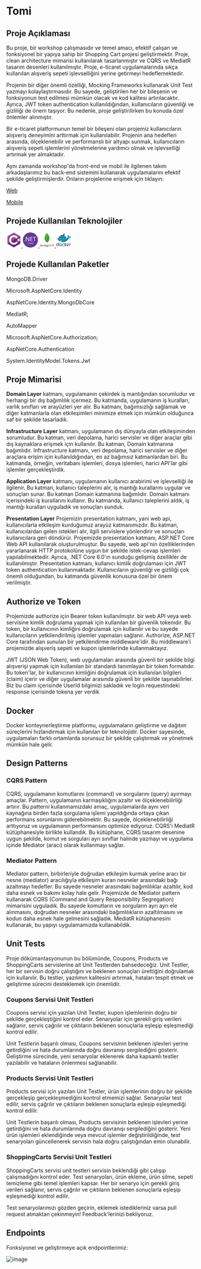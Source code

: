 # Tomi 

## Proje Açıklaması

Bu proje, bir workshop çalışmasıdır ve temel amacı, efektif çalışan ve fonksiyonel bir yapıya sahip bir Shopping Cart projesi geliştirmektir. Proje, clean architecture mimarisi kullanılarak tasarlanmıştır ve CQRS ve MediatR tasarım desenleri kullanılmıştır. Proje, e-ticaret uygulamalarında sıkça kullanılan alışveriş sepeti işlevselliğini yerine getirmeyi hedeflemektedir.

Projenin bir diğer önemli özelliği, Mocking Frameworks kullanarak Unit Test yazmayı kolaylaştırmasıdır. Bu sayede, geliştirilen her bir bileşenin ve fonksiyonun test edilmesi mümkün olacak ve kod kalitesi artırılacaktır. Ayrıca, JWT token authentication kullanıldığından, kullanıcıların güvenliği ve gizliliği de önem taşıyor. Bu nedenle, proje geliştirilirken bu konuda özel önlemler alınmıştır.

Bir e-ticaret platformunun temel bir bileşeni olan projemiz kullanıcıların alışveriş deneyimini arttırmak için kullanılabilir. Projenin ana hedefleri arasında, ölçeklenebilir ve performanslı bir altyapı sunmak, kullanıcıların alışveriş sepeti işlemlerini yönetmelerine yardımcı olmak ve işlevselliği artırmak yer almaktadır.

Aynı zamanda workshop'da front-end ve mobil ile ilgilenen takım arkadaşlarımız bu back-end sistemini kullanarak uygulamalarını efektif şekilde geliştirmişlerdir. Onların projelerine erişmek için tıklayın: 

[Web](https://github.com/mustafablutt/shopping-cart.git)

[Mobile](https://github.com/CemTitor/shopping_cart_tom)

## Projede Kullanılan Teknolojiler

<p align="left"> 
  <a href="https://docs.microsoft.com/en-us/dotnet/csharp/" target="_blank" rel="noreferrer"> 
      <img src="https://raw.githubusercontent.com/devicons/devicon/master/icons/csharp/csharp-original.svg" alt="csharp" width="40" height="40"/> 
  </a> 
  <a href="https://dotnet.microsoft.com/download/dotnet/6.0" target="_blank" rel="noreferrer"> 
      <img src="https://raw.githubusercontent.com/devicons/devicon/master/icons/dotnetcore/dotnetcore-original.svg" alt=".NET Core 6.0" width="40" height="40"/> 
  </a>
  <a href="https://www.mongodb.com/" target="_blank" rel="noreferrer"> 
      <img src="https://raw.githubusercontent.com/devicons/devicon/master/icons/mongodb/mongodb-original-wordmark.svg" alt="MongoDB" width="40" height="40"/> 
  <a href="https://www.docker.com/" target="_blank" rel="noreferrer"> 
      <img src="https://raw.githubusercontent.com/devicons/devicon/master/icons/docker/docker-original-wordmark.svg" alt="Docker" width="40" height="40"/> 
  </a>
</p>

## Projede Kullanılan Paketler

MongoDB.Driver

Microsoft.AspNetCore.Identity
  
AspNetCore.Identity.MongoDbCore

MediatR;

AutoMapper
  
Microsoft.AspNetCore.Authorization;

AspNetCore.Authentication 

System.IdentityModel.Tokens.Jwt
  
## Proje Mimarisi

**Domain Layer** katmanı, uygulamanın çekirdek iş mantığından sorumludur ve herhangi bir dış bağımlılık içermez. Bu katmanda, uygulamanın iş kuralları, varlık sınıfları ve arayüzleri yer alır. Bu katmanı, bağımsızlığı sağlamak ve diğer katmanlarla olan etkileşimleri minimize etmek için mümkün olduğunca saf bir şekilde tasarladık.
  
**Infrastructure Layer** katmanı, uygulamanın dış dünyayla olan etkileşiminden sorumludur. Bu katman, veri depolama, harici servisler ve diğer araçlar gibi dış kaynaklara erişmek için kullanılır. Bu katman, Domain katmanına bağımlıdır.  Infrastructure katmanı, veri depolama, harici servisler ve diğer araçlara erişim için kullanıldığından, en az bağımsız katmanlardan biri. Bu katmanda, örneğin, veritabanı işlemleri, dosya işlemleri, harici API'lar gibi işlemler gerçekleştirdik.

**Application Layer** katmanı, uygulamanın kullanıcı arabirimi ve işlevselliği ile ilgilenir. Bu katman, kullanıcı taleplerini alır, iş mantığı kurallarını uygular ve sonuçları sunar. Bu katman Domain katmanına bağımlıdır. Domain katmanı içerisindeki iş kurallarını kullanır. Bu katmanda, kullanıcı taleplerini aldık, iş mantığı kuralları uyguladık ve sonuçları sunduk.
  
**Presentation Layer** Projemizin presentation katmanı, yani web api, kullanıcılarla etkileşim kurduğumuz arayüz katmanımızdır. Bu katman, kullanıcılardan gelen istekleri alır, ilgili servislere yönlendirir ve sonuçları kullanıcılara geri döndürür. Projemizde presentation katmanı, ASP.NET Core Web API kullanılarak oluşturulmuştur. Bu sayede, web api'nin özelliklerinden yararlanarak HTTP protokolüne uygun bir şekilde istek-cevap işlemleri yapılabilmektedir. Ayrıca, .NET Core 6.0'ın sunduğu gelişmiş özellikler de kullanılmıştır. Presentation katmanı, kullanıcı kimlik doğrulaması için JWT token authentication kullanmaktadır. Kullanıcıların güvenliği ve gizliliği çok önemli olduğundan, bu katmanda güvenlik konusuna özel bir önem verilmiştir.

## Authorize ve Token

Projemizde authorize için Bearer token kullanılmıştır. bir web API veya web servisine kimlik doğrulama yapmak için kullanılan bir güvenlik tokenıdır. Bu token, bir kullanıcının kimliğini doğrulamak için kullanılır ve bu sayede kullanıcıların yetkilendirilmiş işlemler yapmaları sağlanır. Authorize, ASP.NET Core tarafından sunulan bir yetkilendirme middleware'idir. Bu middleware'i projemizde alışveriş sepeti ve kupon işlemlerinde kullanmaktayız.

JWT (JSON Web Token), web uygulamaları arasında güvenli bir şekilde bilgi alışverişi yapmak için kullanılan bir standardı tanımlayan bir token formatıdır. Bu token'lar, bir kullanıcının kimliğini doğrulamak için kullanılan bilgileri (claim) içerir ve diğer uygulamalar arasında güvenli bir şekilde taşınabilirler. Biz bu claim içerisinde UserId bilgimizi sakladık ve login requestindeki response içerisinde tokena yer verdik

## Docker
  
Docker konteynerleştirme platformu, uygulamaların geliştirme ve dağıtım süreçlerini hızlandırmak için kullanılan bir teknolojidir. Docker sayesinde, uygulamaları farklı ortamlarda sorunsuz bir şekilde çalıştırmak ve yönetmek mümkün hale gelir.

## Design Patterns
### CQRS Pattern
  
CQRS, uygulamanın komutlarını (command) ve sorgularını (query) ayırmayı amaçlar. Pattern, uygulamanın karmaşıklığını azaltır ve ölçeklenebilirliği artırır. Bu patterni kullanmamızdaki amaç, uygulamalarda aynı veri kaynağına birden fazla sorgulama işlemi yapıldığında ortaya çıkan performans sorunlarını giderebilmektir. Bu sayede, ölçeklenebilirliği arttıyoruz ve uygulamanın performansını optimize ediyoruz. CQRS'i MediatR kütüphanesiyle birlikte kullandık. Bu kütüphane, CQRS tasarım desenine uygun şekilde, komut ve sorguları ayrı sınıflar halinde yazmayı ve uygulama içinde Mediator (aracı) olarak kullanmayı sağlar.
 
### Mediator Pattern

Mediator pattern, birbirleriyle doğrudan etkileşim kurmak yerine aracı bir nesne (mediator) aracılığıyla etkileşim kuran nesneler arasındaki bağı azaltmayı hedefler. Bu sayede nesneler arasındaki bağımlılıklar azaltılır, kod daha esnek ve bakımı kolay hale gelir. Projemizde de Mediator pattern kullanarak CQRS (Command and Query Responsibility Segregation) mimarisini uyguladık. Bu sayede komutların ve sorguların ayrı ayrı ele alınmasını, doğrudan nesneler arasındaki bağımlılıkların azaltılmasını ve kodun daha esnek hale gelmesini sağladık. MediatR kütüphanesini kullanarak, bu yapıyı uygulamamızda kullanabildik.
  
## Unit Tests
  
Proje dökümantasyonunun bu bölümünde, Coupons, Products ve ShoppingCarts servislerine ait Unit Testlerden bahsedeceğiz. Unit Testler, her bir servisin doğru çalıştığını ve beklenen sonuçları ürettiğini doğrulamak için kullanılır. Bu testler, yazılımın kalitesini artırmak, hataları tespit etmek ve geliştirme sürecini desteklemek için önemlidir.
  
### Coupons Servisi Unit Testleri

Coupons servisi için yazılan Unit Testler, kupon işlemlerinin doğru bir şekilde gerçekleştiğini kontrol eder. Senaryolar için gerekli giriş verileri sağlanır, servis çağrılır ve çıktıların beklenen sonuçlarla eşleşip eşleşmediği kontrol edilir.

Unit Testlerin başarılı olması, Coupons servisinin beklenen işlevleri yerine getirdiğini ve hata durumlarında doğru davranışı sergilediğini gösterir. Geliştirme sürecinde, yeni senaryolar eklenerek daha kapsamlı testler yazılabilir ve hataların önlenmesi sağlanabilir. 
  
### Products Servisi Unit Testleri

Products servisi için yazılan Unit Testler, ürün işlemlerinin doğru bir şekilde gerçekleşip gerçekleşmediğini kontrol etmemizi sağlar. Senaryolar test edilir, servis çağrılır ve çıktıların beklenen sonuçlarla eşleşip eşleşmediği kontrol edilir.

Unit Testlerin başarılı olması, Products servisinin beklenen işlevleri yerine getirdiğini ve hata durumlarında doğru davranışı sergilediğini gösterir. Yeni ürün işlemleri eklendiğinde veya mevcut işlemler değiştirildiğinde, test senaryoları güncellenerek servisin hala doğru çalıştığından emin olunabilir.
  
### ShoppingCarts Servisi Unit Testleri

ShoppingCarts servisi unit testleri servisin beklendiği gibi çalışıp çalışmadığını kontrol eder. Test senaryoları, ürün ekleme, ürün silme, sepeti temizleme gibi temel işlemleri kapsar. Her bir senaryo için gerekli giriş verileri sağlanır, servis çağrılır ve çıktıların beklenen sonuçlarla eşleşip eşleşmediği kontrol edilir.  

Test senaryolarımızı gözden geçirin, eklemek istedikleriniz varsa pull request atmaktan çekinmeyin! Feedback'lerinizi bekliyoruz.
  
## Endpoints 
Fonksiyonel ve geliştirmeye açık endpointlerimiz:
  
![image](https://github.com/arjinates/TomiProject/assets/92892806/d6e12e4a-38a8-4abf-a4be-fc7b52c87d3e)
